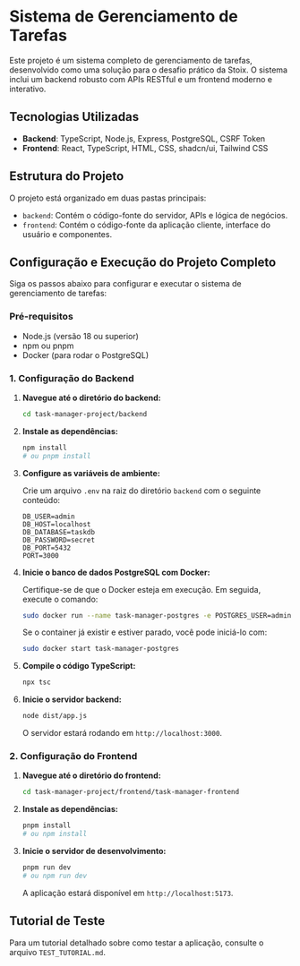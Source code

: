 
# Sistema de Gerenciamento de Tarefas

Este projeto é um sistema completo de gerenciamento de tarefas, desenvolvido como uma solução para o desafio prático da Stoix. O sistema inclui um backend robusto com APIs RESTful e um frontend moderno e interativo.

## Tecnologias Utilizadas

- **Backend**: TypeScript, Node.js, Express, PostgreSQL, CSRF Token
- **Frontend**: React, TypeScript, HTML, CSS, shadcn/ui, Tailwind CSS

## Estrutura do Projeto

O projeto está organizado em duas pastas principais:

- `backend`: Contém o código-fonte do servidor, APIs e lógica de negócios.
- `frontend`: Contém o código-fonte da aplicação cliente, interface do usuário e componentes.

## Configuração e Execução do Projeto Completo

Siga os passos abaixo para configurar e executar o sistema de gerenciamento de tarefas:

### Pré-requisitos

- Node.js (versão 18 ou superior)
- npm ou pnpm
- Docker (para rodar o PostgreSQL)

### 1. Configuração do Backend

1.  **Navegue até o diretório do backend:**

    ```bash
    cd task-manager-project/backend
    ```

2.  **Instale as dependências:**

    ```bash
    npm install
    # ou pnpm install
    ```

3.  **Configure as variáveis de ambiente:**

    Crie um arquivo `.env` na raiz do diretório `backend` com o seguinte conteúdo:

    ```
    DB_USER=admin
    DB_HOST=localhost
    DB_DATABASE=taskdb
    DB_PASSWORD=secret
    DB_PORT=5432
    PORT=3000
    ```

4.  **Inicie o banco de dados PostgreSQL com Docker:**

    Certifique-se de que o Docker esteja em execução. Em seguida, execute o comando:

    ```bash
    sudo docker run --name task-manager-postgres -e POSTGRES_USER=admin -e POSTGRES_PASSWORD=secret -e POSTGRES_DB=taskdb -p 5432:5432 -d postgres
    ```

    Se o container já existir e estiver parado, você pode iniciá-lo com:

    ```bash
    sudo docker start task-manager-postgres
    ```

5.  **Compile o código TypeScript:**

    ```bash
    npx tsc
    ```

6.  **Inicie o servidor backend:**

    ```bash
    node dist/app.js
    ```

    O servidor estará rodando em `http://localhost:3000`.

### 2. Configuração do Frontend

1.  **Navegue até o diretório do frontend:**

    ```bash
    cd task-manager-project/frontend/task-manager-frontend
    ```

2.  **Instale as dependências:**

    ```bash
    pnpm install
    # ou npm install
    ```

3.  **Inicie o servidor de desenvolvimento:**

    ```bash
    pnpm run dev
    # ou npm run dev
    ```

    A aplicação estará disponível em `http://localhost:5173`.

## Tutorial de Teste

Para um tutorial detalhado sobre como testar a aplicação, consulte o arquivo `TEST_TUTORIAL.md`.

